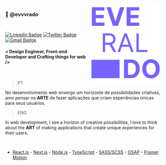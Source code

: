 <img src="./icon.svg" align="right">

### 🎃 @evvvrado

<br>

[![Linkedin Badge](https://img.shields.io/badge/-LinkedIn-blue?style=for-the-badge&logo=Linkedin&logoColor=white&link=https://www.linkedin.com/in/evvvrado/)](https://www.linkedin.com/in/evvvrado/)
[![Twitter Badge](https://img.shields.io/badge/-Twitter-1ca0f1?style=for-the-badge&labelColor=1ca0f1&logo=twitter&logoColor=white&link=https://twitter.com/evvvrado)](https://twitter.com/evvvrado)
[![Gmail Badge](https://img.shields.io/badge/-Contato-ed0d07?style=for-the-badge&labelColor=ed0d07&logo=gmail&logoColor=white&link=mailto:everaldocrj@gmail.com)](mailto:everaldocrj@gmail.com)

<!-- ### Oque eu faço ? -->

#### < Design Engineer, Front-end Developer and Crafting things for web />
<br>

>PT
<p>No desenvolvimento web enxergo um horizonte de possibilidades criativas, amo pensar na <strong>ARTE</strong> de fazer aplicações que criam experiências únicas para seus usuários.</p>

>ENG
<p>In web development, I see a horizon of creative possibilities, I love to think about the <strong>ART</strong> of making applications that create unique experiences for their users.</p>

<br>

-   [React.js](https://pt-br.reactjs.org) - [Next.js](https://nextjs.org) - [Node.js](https://nodejs.org/en/) - [TypeScript](https://www.typescriptlang.org) - [SASS/SCSS](https://sass-lang.com) - [GSAP](https://greensock.com/gsap/) - [Framer Motion](framer.com/motion/)

<!-- ## -->
